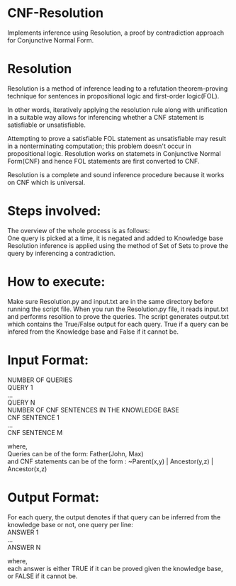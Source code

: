 # CNF-Resolution
Implements inference using Resolution, a proof by contradiction approach for Conjunctive Normal Form.

# Resolution

Resolution is a method of inference leading to a refutation theorem-proving technique for sentences in propositional logic  and first-order logic(FOL).

In other words, iteratively applying the resolution rule along with unification in a suitable way allows for inferencing whether a CNF statement is satisfiable or unsatisfiable.

Attempting to prove a satisfiable FOL statement as unsatisfiable may result in a nonterminating computation; this problem doesn't occur in propositional logic. Resolution works on statemets in Conjunctive Normal Form(CNF) and hence FOL statements are first converted to CNF.

Resolution is a complete and sound inference procedure because it works on CNF which is universal.

# Steps involved:

The overview of the whole process is as follows:<br>
One query is picked at a time, it is negated and added to Knowledge base<br>
Resolution inference is applied using the method of Set of Sets to prove the query by inferencing a contradiction.

# How to execute: 
Make sure Resolution.py and input.txt are in the same directory before running the script file. When you run the Resolution.py file, it reads input.txt and performs resoltion to prove the queries. The script generates output.txt which contains the True/False output for each query. True if a query can be infered from the Knowledge base and False if it cannot be.

# Input Format: 

NUMBER OF QUERIES<br>
QUERY 1<br>
...<br>
QUERY N<br>
NUMBER OF CNF SENTENCES IN THE KNOWLEDGE BASE<br>
CNF SENTENCE 1<br>
...<br>
CNF SENTENCE M<br>

where,<br>
Queries can be of the form: Father(John, Max)<br>
and CNF statements can be of the form : ~Parent(x,y) | Ancestor(y,z) | Ancestor(x,z)

# Output Format: 
For each query, the output denotes if that query can be inferred from the knowledge base or not, one query per line:<br>
ANSWER 1<br>
...<br>
ANSWER N<br>

where,<br>
each answer is either TRUE if it can be proved given the knowledge base, or FALSE if it cannot be.
